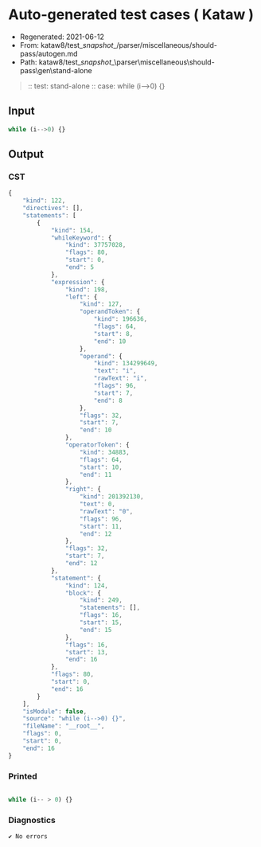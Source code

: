 # Auto-generated test cases ( Kataw )
- Regenerated: 2021-06-12
- From: kataw8/test\__snapshot__/parser/miscellaneous/should-pass/autogen.md
- Path: kataw8/test\__snapshot__\parser\miscellaneous\should-pass\gen\stand-alone
> :: test: stand-alone
> :: case: while (i-->0) {}
## Input

`````js
while (i-->0) {}
`````
## Output

### CST

```javascript
{
    "kind": 122,
    "directives": [],
    "statements": [
        {
            "kind": 154,
            "whileKeyword": {
                "kind": 37757028,
                "flags": 80,
                "start": 0,
                "end": 5
            },
            "expression": {
                "kind": 198,
                "left": {
                    "kind": 127,
                    "operandToken": {
                        "kind": 196636,
                        "flags": 64,
                        "start": 8,
                        "end": 10
                    },
                    "operand": {
                        "kind": 134299649,
                        "text": "i",
                        "rawText": "i",
                        "flags": 96,
                        "start": 7,
                        "end": 8
                    },
                    "flags": 32,
                    "start": 7,
                    "end": 10
                },
                "operatorToken": {
                    "kind": 34883,
                    "flags": 64,
                    "start": 10,
                    "end": 11
                },
                "right": {
                    "kind": 201392130,
                    "text": 0,
                    "rawText": "0",
                    "flags": 96,
                    "start": 11,
                    "end": 12
                },
                "flags": 32,
                "start": 7,
                "end": 12
            },
            "statement": {
                "kind": 124,
                "block": {
                    "kind": 249,
                    "statements": [],
                    "flags": 16,
                    "start": 15,
                    "end": 15
                },
                "flags": 16,
                "start": 13,
                "end": 16
            },
            "flags": 80,
            "start": 0,
            "end": 16
        }
    ],
    "isModule": false,
    "source": "while (i-->0) {}",
    "fileName": "__root__",
    "flags": 0,
    "start": 0,
    "end": 16
}
```

### Printed

```javascript

while (i-- > 0) {}
```

### Diagnostics

```javascript
✔ No errors
```

